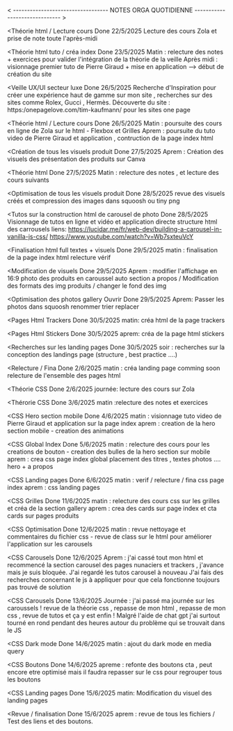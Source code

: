 <    ----------------------------------   NOTES ORGA QUOTIDIENNE  ------------------------------     >

<Théorie html / Lecture cours
Done
22/5/2025
Lecture des cours Zola et prise de note toute l'après-midi

<Théorie html tuto / créa index
Done
23/5/2025
Matin : relecture des notes + exercices pour valider l'intégration de la théorie de la veille
Après midi : visionnage premier tuto de Pierre Giraud + mise en application --> début de création du site

<Veille UX/UI secteur luxe
Done
26/5/2025
Recherche d'Inspiration pour créer une expérience haut de gamme sur mon site , recherches sur des sites comme Rolex, Gucci , Hermès. 
Découverte du site : https:/onepagelove.com/tim-kaufmann/ pour les sites one page

<Théorie html / Lecture cours
Done
26/5/2025
Matin : poursuite des cours en ligne de Zola sur le html - Flexbox et Grilles
Aprem : poursuite du tuto video de Pierre Giraud et application , contruction de la page index html

<Création de tous les visuels produit
Done
27/5/2025
Aprem : Création des visuels des présentation des produits sur Canva

<Théorie html
Done
27/5/2025
Matin : relecture des notes , et lecture des cours suivants 

<Optimisation de tous les visuels produit
Done
28/5/2025
revue des visuels créés et compression des images dans squoosh ou tiny png 

<html / créa index
Done
28/5/2025
journée : poursuite la page index en html
soir: recherches et repasse des class sur mon fichier pour appliquer  la méthode BEM

<Tutos sur la construction html de carousel de photo
Done
28/5/2025
Visionnage de tutos en ligne et vidéo et application directe structure html des carrousels
liens: https://lucidar.me/fr/web-dev/building-a-carousel-in-vanilla-js-css/
https://www.youtube.com/watch?v=Wb7sxteuVcY

<Finalisation html full textes + visuels
Done
29/5/2025
matin : finalisation de la page index html relecture vérif

<Modification de visuels
Done
29/5/2025
Aprem : modifier l'affichage en 16:9 photo des produits en caroussel auto section a propos / Modification des formats des img produits / changer le fond des img

<Optimisation des photos gallery
Ouvrir
Done
29/5/2025
Aprem: Passer les photos dans squoosh renommer trier replacer

<Pages Html Trackers
Done
30/5/2025
matin: créa html de la page trackers

<Pages Html Stickers
Done
30/5/2025
aprem: créa de la page html stickers

<Recherches sur les landing pages
Done
30/5/2025
soir : recherches sur la conception des landings page (structure , best practice ....)

<Relecture / Fina
Done
2/6/2025
matin : créa landing page comming soon
relecture de l'ensemble des pages html

<Théorie CSS
Done
2/6/2025
journée: lecture des cours sur Zola

<Thérorie CSS
Done
3/6/2025
matin :relecture des notes et exercices

<CSS Hero section mobile
Done
4/6/2025
matin :  visionnage tuto video de Pierre Giraud et application sur la page index
aprem : creation de la hero section mobile - creation des animations

<CSS Global Index
Done
5/6/2025
matin : relecture des cours pour les creations de bouton - creation des bulles de la hero section sur mobile
aprem : crea css page index global placement des titres , textes photos .... hero + a propos

<CSS Landing pages
Done
6/6/2025
matin : verif / relecture /  fina css page index
aprem : css landing pages

<CSS Grilles
Done
11/6/2025
matin : relecture des cours css sur les grilles et créa de la section gallery
aprem : crea des cards sur page index et cta cards sur pages produits

<CSS Optimisation
Done
12/6/2025
matin : revue nettoyage et commentaires du fichier css - revue de class sur le html pour améliorer l'application sur les carousels


<CSS Carousels
Done
12/6/2025
Aprem : j'ai cassé tout mon html et recommencé la section carousel des pages nunaciers et trackers , j'avance mais je suis bloquée. J'ai regardé les tutos carousel à nouveau 
J'ai fais des recherches concernant le js à appliquer pour que cela fonctionne toujours pas trouvé de solution 

<CSS Carousels
Done
13/6/2025
Journée : j'ai passé ma journée sur les caroussels ! revue de la théorie css , repasse de mon html , repasse de mon css , revue de tutos et ça y est enfin ! 
Malgré l'aide de chat gpt j'ai surtout tourné en rond pendant des heures autour du problème qui se trouvait dans le JS

<CSS Dark mode
Done
14/6/2025
matin : ajout du dark mode en media query

<CSS Boutons
Done
14/6/2025
apreme : refonte des boutons cta , peut encore etre optimisé mais il faudra repasser sur le css pour regrouper tous les boutons 

<CSS Landing pages
Done
15/6/2025
matin: Modification du visuel des landing pages

<Revue / finalisation 
Done
15/6/2025
aprem : revue de tous les fichiers / Test des liens et des boutons.
